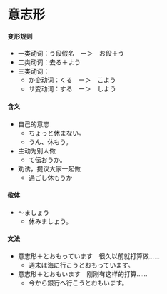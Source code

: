 # 意志形
#### 变形规则
- 一类动词：う段假名　ー＞　お段＋う
- 二类动词：去る＋よう
- 三类动词：
    - か变动词：くる　ー＞　こよう
    - サ变动词：する　ー＞　しよう
#### 含义
- 自己的意志
    - ちょっと休まない。
    - うん、休もう。
- 主动为别人做
    - て伝おうか。
- 劝诱，提议大家一起做
    - 過ごし休もうか
#### 敬体
- 〜ましょう
    - 休みましょう。
#### 文法
- 意志形＋とおもっています　很久以前就打算做……
    - 週末は海に行こうとおもっています。
- 意志形＋とおもいます　刚刚有这样的打算……
    - 今から銀行へ行こうとおもいます。